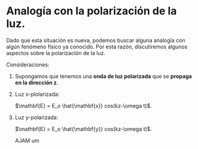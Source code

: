 # Analogía con la polarización de la luz.

Dado que esta situación es nueva, podemos buscar alguna analogía con algún fenómeno físico ya conocido. Por esta razón,  discutiremos algunos aspectos sobre la polarización de la luz.

Consideraciones:

1. Supongamos que tenemos una **onda de luz polarizada** que se **propaga en la dirección z**.
2. Luz x-plolarizada:
    
    $\mathbf{E} = E_o \hat{\mathbf{x}} cos(kz-\omega t)$.
    
3. Luz y-polarizada:
    
    $\mathbf{E} = E_o \hat{\mathbf{y}} cos(kz-\omega t)$.

   AJAM
    um

